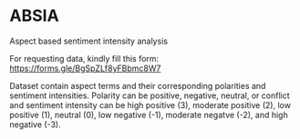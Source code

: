 # ABSIA
Aspect based sentiment intensity analysis

For requesting data, kindly fill this form: https://forms.gle/BgSpZLf8yFBbmc8W7

Dataset contain aspect terms and their corresponding polarities and sentiment intensities. Polarity can be positive, negative, neutral, or conflict and sentiment intensity can be high positive (3), moderate positive (2), low positive (1), neutral (0), low negative (-1), moderate negatve (-2), and high negative (-3).
